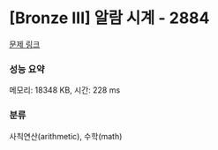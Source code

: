 # [Bronze III] 알람 시계 - 2884 

[문제 링크](https://www.acmicpc.net/problem/2884) 

### 성능 요약

메모리: 18348 KB, 시간: 228 ms

### 분류

사칙연산(arithmetic), 수학(math)

